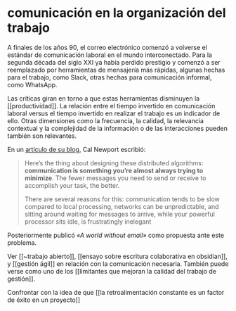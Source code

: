 # comunicación en la organización del trabajo
A finales de los años 90, el correo electrónico comenzó a volverse el estándar de comunicación laboral en el mundo interconectado. Para la segunda década del siglo XXI ya había perdido prestigio y comenzó a ser reemplazado por herramientas de mensajería más rápidas, algunas hechas para el trabajo, como Slack, otras hechas para comunicación informal, como WhatsApp.

Las críticas giran en torno a que estas herramientas disminuyen la [[productividad]]. La relación entre el tiempo invertido en comunicación laboral versus el tiempo invertido en realizar el trabajo es un indicador de ello. Otras dimensiones como la frecuencia, la calidad, la relevancia contextual y la complejidad de la información o de las interacciones pueden también son relevantes.

En un [artículo de su blog](https://www.calnewport.com/blog/2017/03/30/the-obvious-value-of-communication-is-perhaps-not-so-obvious/), Cal Newport escribió:

>Here’s the thing about designing these distributed algorithms: **communication is something you’re almost always trying to minimize**. The fewer messages you need to send or receive to accomplish your task, the better.
>
>There are several reasons for this: communication tends to be slow compared to local processing, networks can be unpredictable, and sitting around waiting for messages to arrive, while your powerful processor sits idle, is frustratingly inelegant

Posteriormente publicó *«A world without email»* como propuesta ante este problema.

Ver [[~trabajo abierto]], [[ensayo sobre escritura colaborativa en obsidian]], y [[gestión ágil]] en relación con la comunicación necesaria. También puede verse como uno de los [[limitantes que mejoran la calidad del trabajo de gestión]].

Confrontar con la idea de que [[la retroalimentación constante es un factor de éxito en un proyecto]]
